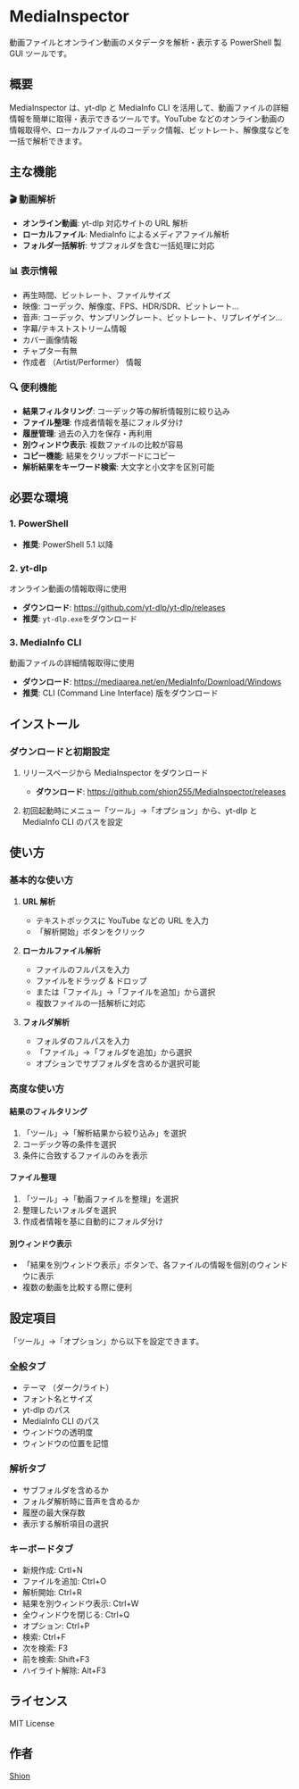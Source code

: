 # MediaInspector

動画ファイルとオンライン動画のメタデータを解析・表示する PowerShell 製 GUI ツールです。

## 概要

MediaInspector は、yt-dlp と MediaInfo CLI を活用して、動画ファイルの詳細情報を簡単に取得・表示できるツールです。YouTube などのオンライン動画の情報取得や、ローカルファイルのコーデック情報、ビットレート、解像度などを一括で解析できます。

## 主な機能

### 🎬 動画解析
- **オンライン動画**: yt-dlp 対応サイトの URL 解析
- **ローカルファイル**: MediaInfo によるメディアファイル解析
- **フォルダ一括解析**: サブフォルダを含む一括処理に対応

### 📊 表示情報
- 再生時間、ビットレート、ファイルサイズ
- 映像: コーデック、解像度、FPS、HDR/SDR、ビットレート...
- 音声: コーデック、サンプリングレート、ビットレート、リプレイゲイン...
- 字幕/テキストストリーム情報
- カバー画像情報
- チャプター有無
- 作成者 （Artist/Performer） 情報

### 🔍 便利機能
- **結果フィルタリング**: コーデック等の解析情報別に絞り込み
- **ファイル整理**: 作成者情報を基にフォルダ分け
- **履歴管理**: 過去の入力を保存・再利用
- **別ウィンドウ表示**: 複数ファイルの比較が容易
- **コピー機能**: 結果をクリップボードにコピー
- **解析結果をキーワード検索**: 大文字と小文字を区別可能

## 必要な環境

### 1. PowerShell
- **推奨**: PowerShell 5.1 以降

### 2. yt-dlp
オンライン動画の情報取得に使用

- **ダウンロード**: https://github.com/yt-dlp/yt-dlp/releases
- **推奨**: `yt-dlp.exe`をダウンロード

### 3. MediaInfo CLI
動画ファイルの詳細情報取得に使用

- **ダウンロード**: https://mediaarea.net/en/MediaInfo/Download/Windows
- **推奨**: CLI (Command Line Interface) 版をダウンロード

## インストール

### ダウンロードと初期設定

1. リリースページから MediaInspector をダウンロード
   - **ダウンロード**: https://github.com/shion255/MediaInspector/releases

2. 初回起動時にメニュー「ツール」→「オプション」から、yt-dlp と MediaInfo CLI のパスを設定

## 使い方

### 基本的な使い方

1. **URL 解析**
   - テキストボックスに YouTube などの URL を入力
   - 「解析開始」ボタンをクリック

2. **ローカルファイル解析**
   - ファイルのフルパスを入力
   - ファイルをドラッグ & ドロップ
   - または「ファイル」→「ファイルを追加」から選択
   - 複数ファイルの一括解析に対応

4. **フォルダ解析**
   - フォルダのフルパスを入力
   - 「ファイル」→「フォルダを追加」から選択
   - オプションでサブフォルダを含めるか選択可能

### 高度な使い方

#### 結果のフィルタリング
1. 「ツール」→「解析結果から絞り込み」を選択
2. コーデック等の条件を選択
3. 条件に合致するファイルのみを表示

#### ファイル整理
1. 「ツール」→「動画ファイルを整理」を選択
2. 整理したいフォルダを選択
3. 作成者情報を基に自動的にフォルダ分け

#### 別ウィンドウ表示
- 「結果を別ウィンドウ表示」ボタンで、各ファイルの情報を個別のウィンドウに表示
- 複数の動画を比較する際に便利

## 設定項目

「ツール」→「オプション」から以下を設定できます。

### 全般タブ
- テーマ （ダーク/ライト）
- フォント名とサイズ
- yt-dlp のパス
- MediaInfo CLI のパス
- ウィンドウの透明度
- ウィンドウの位置を記憶

### 解析タブ
- サブフォルダを含めるか
- フォルダ解析時に音声を含めるか
- 履歴の最大保存数
- 表示する解析項目の選択

### キーボードタブ
- 新規作成: Crtl+N
- ファイルを追加: Ctrl+O
- 解析開始: Ctrl+R
- 結果を別ウィンドウ表示: Ctrl+W
- 全ウィンドウを閉じる: Ctrl+Q
- オプション: Ctrl+P
- 検索: Ctrl+F
- 次を検索: F3
- 前を検索: Shift+F3
- ハイライト解除: Alt+F3

## ライセンス

MIT License

## 作者

[Shion](https://github.com/shion255)